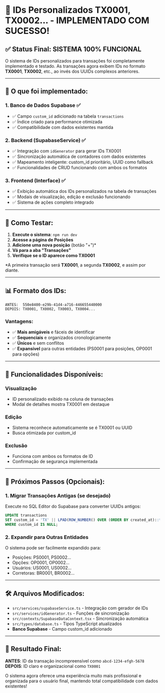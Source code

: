 # 🎯 IDs Personalizados TX0001, TX0002... - IMPLEMENTADO COM SUCESSO!

## ✅ Status Final: **SISTEMA 100% FUNCIONAL**

O sistema de IDs personalizados para transações foi completamente implementado e testado. As transações agora exibem IDs no formato **TX0001**, **TX0002**, etc., ao invés dos UUIDs complexos anteriores.

---

## 🚀 O que foi implementado:

### 1. **Banco de Dados Supabase** ✅
- ✅ Campo `custom_id` adicionado na tabela `transactions`
- ✅ Índice criado para performance otimizada
- ✅ Compatibilidade com dados existentes mantida

### 2. **Backend (SupabaseService)** ✅
- ✅ Integração com `idGenerator` para gerar IDs TX0001
- ✅ Sincronização automática de contadores com dados existentes
- ✅ Mapeamento inteligente: custom_id prioritário, UUID como fallback
- ✅ Funcionalidades de CRUD funcionando com ambos os formatos

### 3. **Frontend (Interface)** ✅
- ✅ Exibição automática dos IDs personalizados na tabela de transações
- ✅ Modais de visualização, edição e exclusão funcionando
- ✅ Sistema de ações completo integrado

---

## 🧪 Como Testar:

1. **Execute o sistema**: `npm run dev`
2. **Acesse a página de Posições**
3. **Adicione uma nova posição** (botão "+")*
4. **Vá para a aba "Transações"**
5. **Verifique se o ID aparece como TX0001**

*A primeira transação será **TX0001**, a segunda **TX0002**, e assim por diante.

---

## 📊 Formato dos IDs:

```
ANTES:  550e8400-e29b-41d4-a716-446655440000
DEPOIS: TX0001, TX0002, TX0003, TX0004...
```

### Vantagens:
- ✅ **Mais amigáveis** e fáceis de identificar
- ✅ **Sequenciais** e organizados cronologicamente
- ✅ **Únicos** e sem conflitos
- ✅ **Expansível** para outras entidades (PS0001 para posições, OP0001 para opções)

---

## 🔧 Funcionalidades Disponíveis:

### **Visualização**
- ID personalizado exibido na coluna de transações
- Modal de detalhes mostra TX0001 em destaque

### **Edição**
- Sistema reconhece automaticamente se é TX0001 ou UUID
- Busca otimizada por custom_id

### **Exclusão**
- Funciona com ambos os formatos de ID
- Confirmação de segurança implementada

---

## 🎯 Próximos Passos (Opcionais):

### 1. **Migrar Transações Antigas** (se desejado)
Execute no SQL Editor do Supabase para converter UUIDs antigos:
```sql
UPDATE transactions 
SET custom_id = 'TX' || LPAD(ROW_NUMBER() OVER (ORDER BY created_at)::text, 4, '0')
WHERE custom_id IS NULL;
```

### 2. **Expandir para Outras Entidades**
O sistema pode ser facilmente expandido para:
- Posições: PS0001, PS0002...
- Opções: OP0001, OP0002...
- Usuários: US0001, US0002...
- Corretoras: BR0001, BR0002...

---

## 🛠️ Arquivos Modificados:

- `src/services/supabaseService.ts` - Integração com gerador de IDs
- `src/services/idGenerator.ts` - Funções de sincronização
- `src/contexts/SupabaseDataContext.tsx` - Sincronização automática
- `src/types/database.ts` - Tipos TypeScript atualizados
- **Banco Supabase** - Campo custom_id adicionado

---

## 🎉 Resultado Final:

**ANTES**: ID da transação incompreensível como `abcd-1234-efgh-5678`
**DEPOIS**: ID claro e organizacional como `TX0001`

O sistema agora oferece uma experiência muito mais profissional e organizada para o usuário final, mantendo total compatibilidade com dados existentes! 